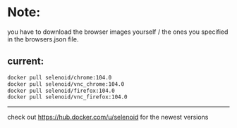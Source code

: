 # Note:
you have to download the browser images yourself / the ones you specified in the browsers.json file.
## current:
```bash 
docker pull selenoid/chrome:104.0
docker pull selenoid/vnc_chrome:104.0
docker pull selenoid/firefox:104.0
docker pull selenoid/vnc_firefox:104.0
```

---
check out https://hub.docker.com/u/selenoid for the newest versions